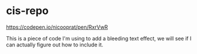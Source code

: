# cis-repo

https://codepen.io/nicooprat/pen/RxrVwR

This is a piece of code I'm using to add a bleeding text effect, we will see if I can actually figure out how to include it. 
